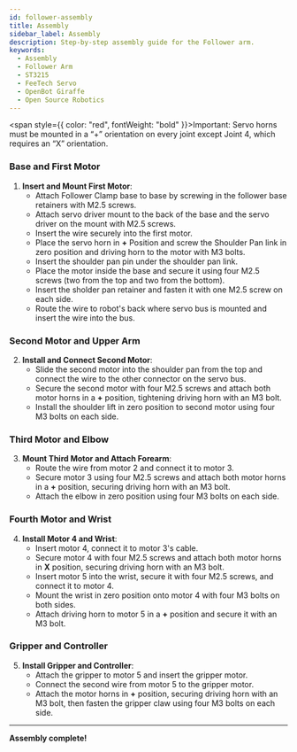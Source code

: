 ```yaml
---
id: follower-assembly
title: Assembly
sidebar_label: Assembly
description: Step-by-step assembly guide for the Follower arm.
keywords:
  - Assembly
  - Follower Arm
  - ST3215
  - FeeTech Servo
  - OpenBot Giraffe
  - Open Source Robotics
---
```


<span style={{ color: "red", fontWeight: "bold" }}>Important:</span> Servo horns must be mounted in a “+” orientation on every joint except Joint 4, which requires an “X” orientation.


### Base and First Motor

1. **Insert and Mount First Motor**:
   - Attach Follower Clamp base to base by screwing in the follower base retainers with M2.5 screws.
   - Attach servo driver mount to the back of the base and the servo driver on the mount with M2.5 screws.
   - Insert the wire securely into the first motor.
   - Place the servo horn in **+** Position and screw the Shoulder Pan link in zero position and driving horn to the motor with M3 bolts.
   - Insert the shoulder pan pin under the shoulder pan link.
   - Place the motor inside the base and secure it using four M2.5 screws (two from the top and two from the bottom).
   - Insert the sholder pan retainer and fasten it with one M2.5 screw on each side.
   - Route the wire to robot's back where servo bus is mounted and insert the wire into the bus.

### Second Motor and Upper Arm

2. **Install and Connect Second Motor**:
   - Slide the second motor into the shoulder pan from the top and connect the wire to the other connector on the servo bus.
   - Secure the second motor with four M2.5 screws and attach both motor horns in a **+** position, tightening driving horn with an M3 bolt.
   - Install the shoulder lift in zero position to second motor using four M3 bolts on each side.

### Third Motor and Elbow

3. **Mount Third Motor and Attach Forearm**:
   - Route the wire from motor 2 and connect it to motor 3.
   - Secure motor 3 using four M2.5 screws and attach both motor horns in a **+** position, securing driving horn with an M3 bolt.
   - Attach the elbow in zero position using four M3 bolts on each side.

### Fourth Motor and Wrist

4. **Install Motor 4 and Wrist**:
   - Insert motor 4, connect it to motor 3's cable.
   - Secure motor 4 with four M2.5 screws and attach both motor horns in **X** position, securing driving horn with an M3 bolt.
   - Insert motor 5 into the wrist, secure it with four M2.5 screws, and connect it to motor 4.
   - Mount the wrist in zero position onto motor 4 with four M3 bolts on both sides.
   - Attach driving horn to motor 5 in a **+** position and secure it with an M3 bolt.

### Gripper and Controller

5. **Install Gripper and Controller**:
   - Attach the gripper to motor 5 and insert the gripper motor.
   - Connect the second wire from motor 5 to the gripper motor.
   - Attach the motor horns in **+** position, securing driving horn with an M3 bolt, then fasten the gripper claw using four M3 bolts on each side.

---

**Assembly complete!**
